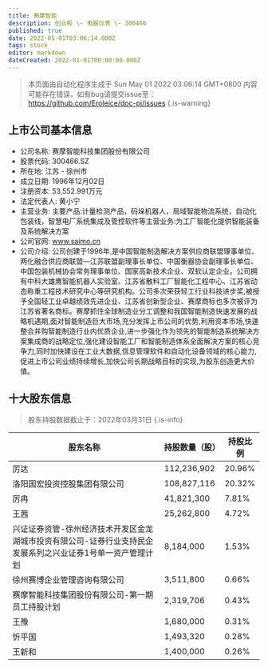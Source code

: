 ```yaml
---
title: 赛摩智能
description: 创业板 \- 电器仪表 \- 300466
published: true
date: 2022-05-01T03:06:14.000Z
tags: stock
editor: markdown
dateCreated: 2022-01-01T00:00:00.000Z
---
```


> 本页面由自动化程序生成于 Sun May 01 2022 03:06:14 GMT+0800
> 内容可能存在错误，如有bug请提交issue至：https://github.com/Eroleice/doc-pi/issues
{.is-warning}

## 上市公司基本信息
- 公司名称: 赛摩智能科技集团股份有限公司
- 股票代码: 300466.SZ
- 所在地: 江苏 - 徐州市
- 成立日期: 1996年12月02日
- 注册资本: 53,552.991万元
- 法定代表人: 黄小宁
- 主营业务: 主要产品:计量检测产品，码垛机器人，局域智能物流系统，自动化包装线，智慧电厂系统集成及管控软件等主营业务:为工厂智能化提供智能装备及系统解决方案
- 公司官网: www.saimo.cn
- 公司介绍: 公司创建于1996年,是中国智能制造解决方案供应商联盟理事单位、两化融合供应商联盟—江苏联盟副理事长单位、中国衡器协会副理事长单位、中国包装机械协会常务理事单位、国家高新技术企业、双软认定企业。公司拥有中科大雄鹰智能机器人实验室、江苏省散料工厂智能化工程中心、江苏省动态称重工程技术研究中心等研究机构。公司多次荣获轻工行业科技进步奖,被授予全国轻工业卓越绩效先进企业、江苏省创新型企业、赛摩商标也多次被评为江苏省著名商标。赛摩抓住全球制造业分工调整和我国智能制造快速发展的战略机遇期,面对智能制造巨大市场,充分发挥上市公司的优势,利用资本市场,快速整合并购智能制造行业内优质企业,进一步强化作为领先的智能制造系统解决方案集成商的战略定位,强化建设智能工厂和智能制造体系全面解决方案的核心竞争力,同时加快建设在工业大数据,信息管理软件和自动化设备领域的核心能力,促进上市公司业绩持续增长,加快公司长期战略目标的实现,为股东创造更大价值。


## 十大股东信息
> 股东持股数据截止于：2022年03月31日
{.is-info}

| 股东名称 | 持股数量（股） | 持股比例 |
| --- | --- | --- |
| 厉达 | 112,236,902 | 20.96% |
| 洛阳国宏投资控股集团有限公司 | 108,827,116 | 20.32% |
| 厉冉 | 41,821,300 | 7.81% |
| 王茜 | 25,262,800 | 4.72% |
| 兴证证券资管-徐州经济技术开发区金龙湖城市投资有限公司-证券行业支持民企发展系列之兴业证券1号单一资产管理计划 | 8,184,000 | 1.53% |
| 徐州赛博企业管理咨询有限公司 | 3,511,800 | 0.66% |
| 赛摩智能科技集团股份有限公司-第一期员工持股计划 | 2,319,706 | 0.43% |
| 王豫 | 1,680,000 | 0.31% |
| 忻平国 | 1,493,320 | 0.28% |
| 王新和 | 1,400,000 | 0.26% |





